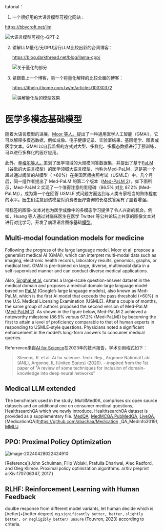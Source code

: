 tutorial：

1. 一个很好用的大语言模型可视化网站：

https://bbycroft.net/llm

![大语言模型可视化-GPT-2](https://cdn.jsdelivr.net/gh/sylviara/sylviara.github.io@master/img/20240429222358.png)

2. 讲解LLM量化/无GPU运行LLM比较出彩的台湾博客：

   https://blog.darkthread.net/blog/llama-cpp/

   ![关于量化的部分](https://cdn.jsdelivr.net/gh/sylviara/sylviara.github.io@master/img/20240430113101.png)

3. 紧跟着上一个博客，另一个将量化解释的比较全面的博客：

   https://ithelp.ithome.com.tw/m/articles/10330372

   ![讲解量化后的模型效果](https://cdn.jsdelivr.net/gh/sylviara/sylviara.github.io@master/img/20240430113443.png)

# 医学多模态基础模型

随着大语言模型的进展，[Moor 等人。](https://www.nature.com/articles/s41586-023-05881-4)提出了一种通用医学人工智能（GMAI），它可以解释多模态数据，例如成像、电子健康记录、实验室结果、基因组学、图表或医学文本。GMAI 以自我监督的方式对大型、多样化、多模态数据进行了预训练，可以进行多样化的医疗应用。

此外，[辛格尔等人。](https://www.nature.com/articles/s41586-023-06291-2)策划了医学领域的大规模问答数据集，并提出了基于[PaLM](https://arxiv.org/abs/2204.02311)（谷歌的大语言模型）的医学领域大语言模型，也称为Med-PaLM，这是第一个超过通过阈值的AI模型（ >60%）在美国医师执照考试（USMLE）中。几个月后，同一组作者提出了 Med-PaLM 的第二个版本（[Med-PaLM 2](https://arxiv.org/abs/2305.09617)）。如下图所示，Med-PaLM 2 实现了一个值得注意的里程碑（86.5% 对比 67.2% (Med-PaLM)），成为第一个在回答 USMLE 式问题方面达到与人类专家相当的熟练程度的水平。医生们注意到该模型对消费者医疗查询的长格式答案有了显着增强。

带标签的图像-文本对也为医学成像中的多模态学习提供了令人兴奋的机会。例如，Huang 等人通过对临床医生在医学 Twitter 等公共论坛上共享的图像文本对进行对比学习，开发了病理语言图像基础[模型](https://www.nature.com/articles/s41591-023-02504-3)。

## Multi-modal foundation models for medicine

Following the progress of the large language model,
[Moor et al.](https://www.nature.com/articles/s41586-023-05881-4) propose a generalist medical AI (GMAI), which can interpret multi-modal data such as imaging, electronic health records, laboratory results, genomics, graphs, or medical text. GMAI is pre-trained on large, diverse, multimodal data in a self-supervised manner and can conduct diverse medical applications.

Also, [Singhal et al.](https://www.nature.com/articles/s41586-023-06291-2) curates a large-scale question-answer dataset in the medical domain and proposes a medical domain large language model based on [PaLM](https://arxiv.org/abs/2204.02311) (Google’s large language models), also known as Med-PaLM, which is the first AI model that exceeds the pass threshold (>60%) in the U.S. Medical Licensing Examination (USMLE). After a couple of months, the same group of authors proposed the second version of Med-PaLM ([Med-PaLM 2](https://arxiv.org/abs/2305.09617)). As shown in the figure below, Med-PaLM 2 achieved a noteworthy milestone (86.5% versus 67.2% (Med-PaLM)) by becoming the first to attain a level of proficiency comparable to that of human experts in responding to USMLE-style questions. Physicians noted a significant enhancement in the model’s long-form answers to consumer medical queries.

Referrence来自[AI for Science](https://medium.com/@AI_for_Science/ai-for-science-in-2023-a-community-primer-d2c2db37e9a7#849a)在2023年的技术报告，学术引用格式如下：

> Stevens, R. et al. Ai for science. Tech. Rep., Argonne National Lab.(ANL), Argonne, IL (United States) (2020). --inspired from the 1st paper of "A review of some techniques for inclusion of domain-knowledge into deep neural networks"


## Medical LLM extended

The benchmark used in the study, MultilMed0A, comprises six open source datasets and an additional one on consumer medical questions, HealthsearchQA which we newly introduce. HealthsearchOA dataset is provided as a supplementary file.  [MedQA](https:/github.com/ind11/MedOA), [MedMCQA](https:/medmcga.github.io),[PubMedQA](https:/pubmedga.github.io), [LiveQA](https:/github.com/abachalLiveQA_MedicalTask_TREC2017), [MedicationQA](https://github.com/abachaa/Medication _QA_MedInfo2019), [MMLU](https://huggingface.co/datasets/hendrycks_test).




## PPO: Proximal Policy Optimization

![image-20240428022424910](https://cdn.jsdelivr.net/gh/sylviara/sylviara.github.io@master/img/20240428022500.png)

[Reference](John Schulman, Filip Wolski, Prafulla Dhariwal, Alec Radford, and Oleg Klimov. Proximal policy optimization algorithms. arXiv preprint arXiv:1707.06347, 2017.)

## RLHF: Reinforcement Learning with Human Feedback

doulbe response from different model variants, let human decide which is [better]+[better degree] eg.`significantly better, better,`
`slightly better, or negligibly better/ unsure` (Touvron, 2023) according to criteria.